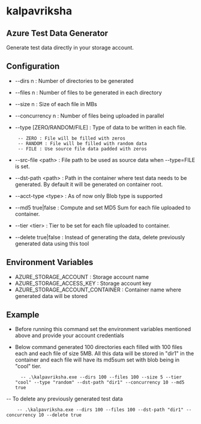 # kalpavriksha

## Azure Test Data Generator

Generate test data directly in your storage account.

## Configuration

- --dirs n : Number of directories to be generated
- --files n : Number of files to be generated in each directory
- --size n : Size of each file in MBs
- --concurrency n : Number of files being uploaded in parallel
- --type [ZERO/RANDOM/FILE] : Type of data to be written in each file. 
 
       -- ZERO : File will be filled with zeros
       -- RANDOM : File will be filled with random data
       -- FILE : Use source file data padded with zeros

- --src-file \<path\> : File path to be used as source data when --type=FILE is set.
- --dst-path \<path\> : Path in the container where test data needs to be generated. By default it will be generated on container root.
- --acct-type \<type\> : As of now only Blob type is supported
- --md5 true|false : Compute and set MD5 Sum for each file uploaded to container.
- --tier \<tier\> : Tier to be set for each file uploaded to container.
- --delete true|false : Instead of generating the data, delete previously generated data using this tool

## Environment Variables

- AZURE_STORAGE_ACCOUNT : Storage account name
- AZURE_STORAGE_ACCESS_KEY : Storage account key
- AZURE_STORAGE_ACCOUNT_CONTAINER : Container name where generated data will be stored

## Example

- Before running this command set the environment variables mentioned above and provide your account credentials
- Below command generated 100 directories each filled with 100 files each and each file of size 5MB. All this data will be stored in "dir1" in the container and each file will have its md5sum set with blob being in "cool" tier.
    
        -- .\kalpavriksha.exe --dirs 100 --files 100 --size 5 --tier "cool" --type "random" --dst-path "dir1" --concurrency 10 --md5 true

-- To delete any previously generated test data

        -- .\kalpavriksha.exe --dirs 100 --files 100 --dst-path "dir1" --concurrency 10 --delete true